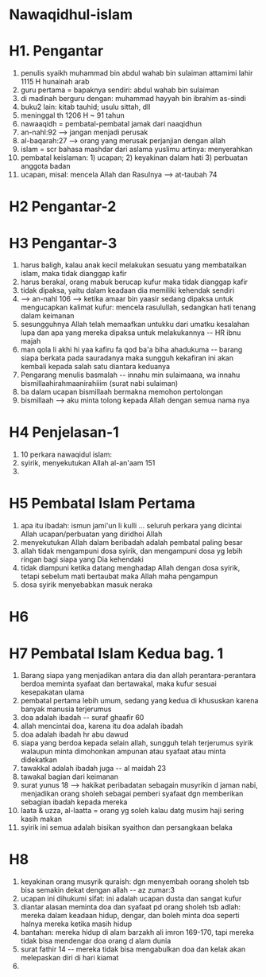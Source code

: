 # Nawaqidhul-islam

# H1. Pengantar

1. penulis syaikh muhammad bin abdul wahab bin sulaiman attamimi lahir 1115 H hunainah arab
2. guru pertama = bapaknya sendiri: abdul wahab bin sulaiman
3. di madinah berguru dengan: muhammad hayyah bin ibrahim as-sindi
4. buku2 lain: kitab tauhid; usulu sittah, dll
5. meninggal th 1206 H ~ 91 tahun
6. nawaaqidh = pembatal-pembatal jamak dari naaqidhun
7. an-nahl:92 --> jangan menjadi perusak
8. al-baqarah:27 --> orang yang merusak perjanjian dengan allah
9. islam = scr bahasa mashdar dari aslama yuslimu artinya: menyerahkan
10. pembatal keislaman: 1) ucapan; 2) keyakinan dalam hati 3) perbuatan anggota badan
11. ucapan, misal: mencela Allah dan Rasulnya --> at-taubah 74

# H2 Pengantar-2

# H3 Pengantar-3
1. harus baligh, kalau anak kecil melakukan sesuatu yang membatalkan islam, maka tidak dianggap kafir
2. harus berakal, orang mabuk berucap kufur maka tidak dianggap kafir
3. tidak dipaksa, yaitu dalam keadaan dia memiliki kehendak sendiri
4. --> an-nahl 106 --> ketika amaar bin yaasir sedang dipaksa untuk mengucapkan kalimat kufur: mencela rasulullah, sedangkan hati tenang dalam keimanan
5. sesungguhnya Allah telah memaafkan untukku dari umatku kesalahan lupa dan apa yang mereka dipaksa untuk melakukannya -- HR ibnu majah
6. man qola li akhi hi yaa kafiru fa qod ba'a biha ahadukuma -- barang siapa berkata pada sauradanya maka sungguh kekafiran ini akan kembali kepada salah satu diantara keduanya
7. Pengarang menulis basmalah -- innahu min sulaimaana, wa innahu bismillaahirahmaanirahiiim (surat nabi sulaiman)
8. ba dalam ucapan bismillaah bermakna memohon pertolongan
9. bismillaah --> aku minta tolong kepada Allah dengan semua nama nya

# H4 Penjelasan-1
1. 10 perkara nawaqidul islam:
2. syirik, menyekutukan Allah al-an'aam 151
3. 

# H5 Pembatal Islam Pertama
1. apa itu ibadah: ismun jami'un li kulli ... seluruh perkara yang dicintai Allah ucapan/perbuatan yang diridhoi Allah
2. menyekutukan Allah dalam beribadah adalah pembatal paling besar
3. allah tidak mengampuni dosa syirik, dan mengampuni dosa yg lebih ringan bagi siapa yang Dia kehendaki
4. tidak diampuni ketika datang menghadap Allah dengan dosa syirik, tetapi sebelum mati bertaubat maka Allah maha pengampun
5. dosa syirik menyebabkan masuk neraka

# H6

# H7 Pembatal Islam Kedua bag. 1
1. Barang siapa yang menjadikan antara dia dan allah perantara-perantara berdoa meminta syafaat dan bertawakal, maka kufur sesuai kesepakatan ulama
2. pembatal pertama lebih umum, sedang yang kedua di khususkan karena banyak manusia terjerumus
3. doa adalah ibadah -- suraf ghaafir 60
4. allah mencintai doa, karena itu doa adalah ibadah
5. doa adalah ibadah hr abu dawud
6. siapa yang berdoa kepada selain allah, sungguh telah terjerumus syirik walaupun minta dimohonkan ampunan atau syafaat atau minta didekatkan
7. tawakkal adalah ibadah juga -- al maidah 23
8. tawakal bagian dari keimanan
9. surat yunus 18 --> hakikat peribadatan sebagain musyrikin d jaman nabi, menjadikan orang sholeh sebagai pemberi syafaat dgn memberikan sebagian ibadah kepada mereka
10. laata & uzza, al-laatta = orang yg soleh kalau datg musim haji sering kasih makan
11. syirik ini semua adalah bisikan syaithon dan persangkaan belaka

# H8 
1. keyakinan orang musyrik quraish: dgn menyembah oorang sholeh tsb bisa semakin dekat dengan allah -- az zumar:3
2. ucapan ini dihukumi sifat: ini adalah ucapan dusta dan sangat kufur
3. diantar alasan meminta doa dan syafaat pd orang sholeh tsb adlah: mereka dalam keadaan hidup, dengar, dan boleh minta doa seperti halnya mereka ketika masih hidup
4. bantahan: mereka hidup di alam barzakh ali imron 169-170, tapi mereka tidak bisa mendengar doa orang d alam dunia
5. surat fathir 14 -- mereka tidak bisa mengabulkan doa dan kelak akan melepaskan diri di hari kiamat
6. 
